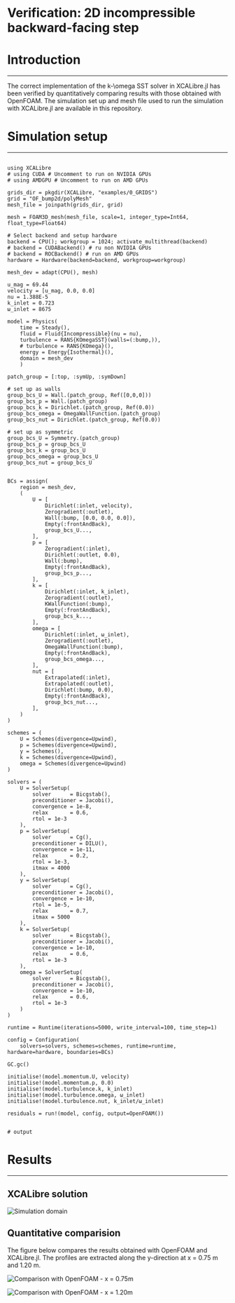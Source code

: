 # Verification: 2D incompressible backward-facing step

# Introduction
---

The correct implementation of the k-\omega SST solver in XCALibre.jl has been verified by quantitatively comparing results with those obtained with OpenFOAM. The simulation set up and mesh file used to run the simulation with XCALibre.jl are available in this repository.

# Simulation setup
---

```jldoctest;  filter = r".*"s => s"", output = false

using XCALibre
# using CUDA # Uncomment to run on NVIDIA GPUs
# using AMDGPU # Uncomment to run on AMD GPUs

grids_dir = pkgdir(XCALibre, "examples/0_GRIDS")
grid = "OF_bump2d/polyMesh"
mesh_file = joinpath(grids_dir, grid)

mesh = FOAM3D_mesh(mesh_file, scale=1, integer_type=Int64, float_type=Float64)

# Select backend and setup hardware
backend = CPU(); workgroup = 1024; activate_multithread(backend)
# backend = CUDABackend() # ru non NVIDIA GPUs
# backend = ROCBackend() # run on AMD GPUs
hardware = Hardware(backend=backend, workgroup=workgroup)

mesh_dev = adapt(CPU(), mesh)

u_mag = 69.44
velocity = [u_mag, 0.0, 0.0]
nu = 1.388E-5
k_inlet = 0.723
ω_inlet = 8675

model = Physics(
    time = Steady(),
    fluid = Fluid{Incompressible}(nu = nu),
    turbulence = RANS{KOmegaSST}(walls=(:bump,)),
    # turbulence = RANS{KOmega}(),
    energy = Energy{Isothermal}(),
    domain = mesh_dev
    )

patch_group = [:top, :symUp, :symDown]

# set up as walls
group_bcs_U = Wall.(patch_group, Ref([0,0,0]))
group_bcs_p = Wall.(patch_group)
group_bcs_k = Dirichlet.(patch_group, Ref(0.0))
group_bcs_omega = OmegaWallFunction.(patch_group)
group_bcs_nut = Dirichlet.(patch_group, Ref(0.0))

# set up as symmetric
group_bcs_U = Symmetry.(patch_group)
group_bcs_p = group_bcs_U
group_bcs_k = group_bcs_U
group_bcs_omega = group_bcs_U
group_bcs_nut = group_bcs_U


BCs = assign(
    region = mesh_dev,
    (
        U = [
            Dirichlet(:inlet, velocity),
            Zerogradient(:outlet),
            Wall(:bump, [0.0, 0.0, 0.0]),
            Empty(:frontAndBack),
            group_bcs_U...,
        ],
        p = [
            Zerogradient(:inlet),
            Dirichlet(:outlet, 0.0),
            Wall(:bump),
            Empty(:frontAndBack),
            group_bcs_p...,
        ],
        k = [
            Dirichlet(:inlet, k_inlet),
            Zerogradient(:outlet),
            KWallFunction(:bump),
            Empty(:frontAndBack),
            group_bcs_k...,
        ],
        omega = [
            Dirichlet(:inlet, ω_inlet),
            Zerogradient(:outlet),
            OmegaWallFunction(:bump),
            Empty(:frontAndBack),
            group_bcs_omega...,
        ],
        nut = [
            Extrapolated(:inlet),
            Extrapolated(:outlet),
            Dirichlet(:bump, 0.0),
            Empty(:frontAndBack),
            group_bcs_nut...,
        ],
    )
)

schemes = (
    U = Schemes(divergence=Upwind),
    p = Schemes(divergence=Upwind),
    y = Schemes(),
    k = Schemes(divergence=Upwind),
    omega = Schemes(divergence=Upwind)
)

solvers = (
    U = SolverSetup(
        solver      = Bicgstab(),
        preconditioner = Jacobi(),
        convergence = 1e-8,
        relax       = 0.6,
        rtol = 1e-3
    ),
    p = SolverSetup(
        solver      = Cg(),
        preconditioner = DILU(),
        convergence = 1e-11,
        relax       = 0.2,
        rtol = 1e-3,
        itmax = 4000
    ),
    y = SolverSetup(
        solver      = Cg(),
        preconditioner = Jacobi(),
        convergence = 1e-10,
        rtol = 1e-5,
        relax       = 0.7,
        itmax = 5000
    ),
    k = SolverSetup(
        solver      = Bicgstab(),
        preconditioner = Jacobi(),
        convergence = 1e-10,
        relax       = 0.6,
        rtol = 1e-3
    ),
    omega = SolverSetup(
        solver      = Bicgstab(),
        preconditioner = Jacobi(), 
        convergence = 1e-10,
        relax       = 0.6,
        rtol = 1e-3
    )
)

runtime = Runtime(iterations=5000, write_interval=100, time_step=1)

config = Configuration(
    solvers=solvers, schemes=schemes, runtime=runtime, hardware=hardware, boundaries=BCs)

GC.gc()

initialise!(model.momentum.U, velocity)
initialise!(model.momentum.p, 0.0)
initialise!(model.turbulence.k, k_inlet)
initialise!(model.turbulence.omega, ω_inlet)
initialise!(model.turbulence.nut, k_inlet/ω_inlet)

residuals = run!(model, config, output=OpenFOAM())


# output

```

# Results
---

## XCALibre solution

![Simulation domain](figures/07/flowfield.png)

## Quantitative comparision

The figure below compares the results obtained with OpenFOAM and XCALibre.jl. The profiles are extracted along the y-direction at x = 0.75 m and 1.20 m. 

![Comparison with OpenFOAM - x = 0.75m](figures/07/075_2dbump_case.png)

![Comparison with OpenFOAM - x = 1.20m](figures/07/120_2dbump_case.png)
